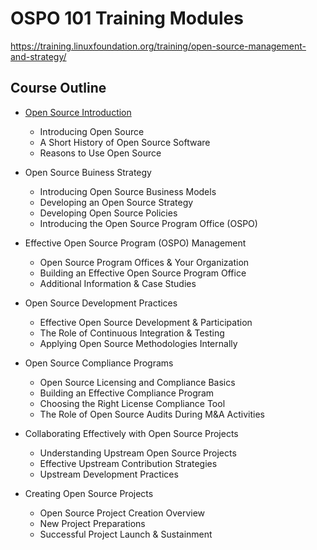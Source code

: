 # OSPO 101 Training Modules

https://training.linuxfoundation.org/training/open-source-management-and-strategy/

## Course Outline

* [Open Source Introduction](module1/README.md)
  * Introducing Open Source
  * A Short History of Open Source Software
  * Reasons to Use Open Source
  
* Open Source Buiness Strategy
  * Introducing Open Source Business Models
  * Developing an Open Source Strategy
  * Developing Open Source Policies
  * Introducing the Open Source Program Office (OSPO)

* Effective Open Source Program (OSPO) Management
  * Open Source Program Offices & Your Organization
  * Building an Effective Open Source Program Office
  * Additional Information & Case Studies

* Open Source Development Practices
  * Effective Open Source Development & Participation
  * The Role of Continuous Integration & Testing
  * Applying Open Source Methodologies Internally

* Open Source Compliance Programs
  * Open Source Licensing and Compliance Basics
  * Building an Effective Compliance Program
  * Choosing the Right License Compliance Tool
  * The Role of Open Source Audits During M&A Activities

* Collaborating Effectively with Open Source Projects
  * Understanding Upstream Open Source Projects
  * Effective Upstream Contribution Strategies
  * Upstream Development Practices

* Creating Open Source Projects
  * Open Source Project Creation Overview
  * New Project Preparations
  * Successful Project Launch & Sustainment
